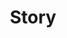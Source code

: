---
title: Story
character: RaciAntau
icon_image: ""
banner_image: "" 
desc_html: Some <b>description</b>
---